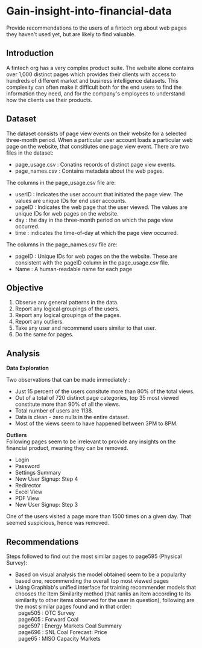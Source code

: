 # Gain-insight-into-financial-data
Provide recommendations to the users of a fintech org about web pages they haven't used yet, but are likely to find valuable.

## Introduction  
 
A fintech org has a very complex product suite. The website alone contains over 1,000 distinct pages which
provides their clients with access to hundreds of different market and business intelligence datasets. This
complexity can often make it difficult both for the end users to find the information they need, and for the
company's employees to understand how the clients use their products.  

## Dataset

The dataset consists of page view events on their website for a selected three-month period. When a particular
user account loads a particular web page on the website, that consitiutes one page view event.
There are two files in the dataset:  
- page_usage.csv : Conatins records of distinct page view events.  
- page_names.csv : Contains metadata about the web pages.  

The columns in the page_usage.csv file are:  
- userID : Indicates the user account that initiated the page view. The values are unique IDs for end
user accounts.  
- pageID : Indicates the web page that the user viewed. The values are unique IDs for web pages on
the website.  
- day : the day in the three-month period on which the page view occurred.  
- time : indicates the time-of-day at which the page view occurred.  

The columns in the page_names.csv file are:  
- pageID : Unique IDs for web pages on the the website. These are consistent with the pageID
column in the page_usage.csv file.  
- Name : A human-readable name for each page  

## Objective  

1. Observe any general patterns in the data.  
2. Report any logical groupings of the users.  
3. Report any logical groupings of the pages.  
4. Report any outliers.  
5. Take any user and recommend users similar to that user.  
6. Do the same for pages.  

## Analysis  

**Data Exploration**  

Two observations that can be made immediately :  
* Just 15 percent of the users consitute more than 80% of the total views.  
* Out of a total of 720 distinct page categories, top 35 most viewed constitute more than 90% of all the views.  
* Total number of users are 1138.
* Data is clean - zero nulls in the entire dataset.  
* Most of the views seem to have happened between 3PM to 8PM.  

**Outliers**  
Following pages seem to be irrelevant to provide any insights on the financial product, meaning they can be removed.  
* Login  
* Password  
* Settings Summary  
* New User Signup: Step 4  
* Redirector  
* Excel View  
* PDF View  
* New User Signup: Step 3  

One of the users visited a page more than 1500 times on a given day. That seemed suspicious, hence was removed.  

## Recommendations  
Steps followed to find out the most similar pages to page595 (Physical Survey):  
* Based on visual analysis the model obtained seem to be a popularity based one, recommending the overall top most viewed pages  
* Using Graphlab's unified interface for training recommender models that chooses the Item Similarity method (that ranks an item according to its similarity to other items observed for the user in question), following are the most similar pages found  and in that order:  
&nbsp; page505 : OTC Survey  
&nbsp; page605 : Forward Coal  
&nbsp; page597 : Energy Markets Coal Summary  
&nbsp; page696 : SNL Coal Forecast: Price  
&nbsp; page65 : MISO Capacity Markets  
